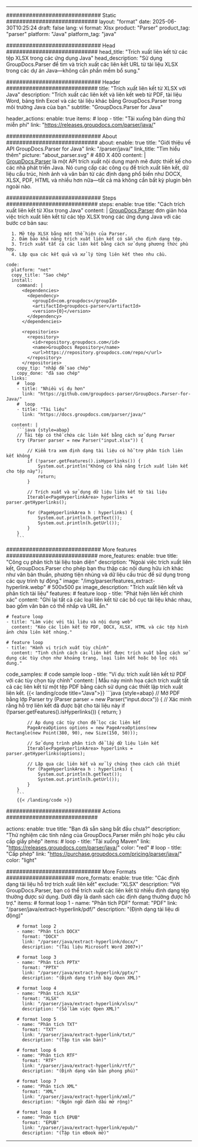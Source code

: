 


---
############################# Static ############################
layout: "format"
date:  2025-06-30T10:25:24
draft: false
lang: vi
format: Xlsx
product: "Parser"
product_tag: "parser"
platform: "Java"
platform_tag: "java"

############################# Head ############################
head_title: "Trích xuất liên kết từ các tệp XLSX trong các ứng dụng Java"
head_description: "Sử dụng GroupDocs.Parser để tìm và trích xuất các liên kết URL từ tài liệu XLSX trong các dự án Java—không cần phần mềm bổ sung."

############################# Header ############################
title: "Trích xuất liên kết từ XLSX với Java" 
description: "Trích xuất các liên kết và liên kết web từ PDF, tài liệu Word, bảng tính Excel và các tài liệu khác bằng GroupDocs.Parser trong môi trường Java của bạn."
subtitle: "GroupDocs.Parser for Java" 

header_actions:
  enable: true
  items:
    #  loop
    - title: "Tải xuống bản dùng thử miễn phí"
      link: "https://releases.groupdocs.com/parser/java/"
      
############################# About ############################
about:
    enable: true
    title: "Giới thiệu về API GroupDocs.Parser for Java"
    link: "/parser/java/"
    link_title: "Tìm hiểu thêm"
    picture: "about_parser.svg" # 480 X 400
    content: |
       [GroupDocs.Parser](/parser/java/) là một API trích xuất nội dung mạnh mẽ được thiết kế cho các nhà phát triển Java. Nó cung cấp các công cụ để trích xuất liên kết, dữ liệu cấu trúc, hình ảnh và văn bản từ các định dạng phổ biến như DOCX, XLSX, PDF, HTML và nhiều hơn nữa—tất cả mà không cần bất kỳ plugin bên ngoài nào.

############################# Steps ############################
steps:
    enable: true
    title: "Cách trích xuất liên kết từ Xlsx trong Java"
    content: |
      [GroupDocs.Parser](/parser/java/) đơn giản hóa việc trích xuất liên kết từ các tệp XLSX trong các ứng dụng Java với các bước cơ bản sau:
      
      1. Mở tệp XLSX bằng một thể hiện của Parser.
      2. Đảm bảo khả năng trích xuất liên kết có sẵn cho định dạng tệp.
      3. Trích xuất tất cả các liên kết bằng cách sử dụng phương thức phù hợp.
      4. Lặp qua các kết quả và xử lý từng liên kết theo nhu cầu.
   
    code:
      platform: "net"
      copy_title: "Sao chép"
      install:
        command: |
          <dependencies>
            <dependency>
              <groupId>com.groupdocs</groupId>
              <artifactId>groupdocs-parser</artifactId>
              <version>{0}</version>
            </dependency>
          </dependencies>

          <repositories>
            <repository>
              <id>repository.groupdocs.com</id>
              <name>GroupDocs Repository</name>
              <url>https://repository.groupdocs.com/repo/</url>
            </repository>
          </repositories>
        copy_tip: "nhấp để sao chép"
        copy_done: "đã sao chép"
      links:
        #  loop
        - title: "Nhiều ví dụ hơn"
          link: "https://github.com/groupdocs-parser/GroupDocs.Parser-for-Java/"
        #  loop
        - title: "Tài liệu"
          link: "https://docs.groupdocs.com/parser/java/"
          
      content: |
        ```java {style=abap}
        // Tải tệp có thể chứa các liên kết bằng cách sử dụng Parser
        try (Parser parser = new Parser("input.xlsx")) {

            // Kiểm tra xem định dạng tài liệu có hỗ trợ phân tích liên kết không
            if (!parser.getFeatures().isHyperlinks()) {
                System.out.println("Không có khả năng trích xuất liên kết cho tệp này");
                return;
            }

            // Trích xuất và sử dụng dữ liệu liên kết từ tài liệu
            Iterable<PageHyperlinkArea> hyperlinks = parser.getHyperlinks();

            for (PageHyperlinkArea h : hyperlinks) {
                System.out.println(h.getText());
                System.out.println(h.getUrl());
            }
        }
        ```            

############################# More features ############################
more_features:
  enable: true
  title: "Công cụ phân tích tài liệu toàn diện"
  description: "Ngoài việc trích xuất liên kết, GroupDocs.Parser cho phép bạn thu thập các nội dung hữu ích khác như văn bản thuần, phương tiện nhúng và dữ liệu cấu trúc để sử dụng trong các quy trình tự động."
  image: "/img/parser/features_extract-hyperlink.webp" # 500x500 px
  image_description: "Trích xuất liên kết và phân tích tài liệu"
  features:
    # feature loop
    - title: "Phát hiện liên kết chính xác"
      content: "Ghi lại tất cả các loại liên kết từ các bố cục tài liệu khác nhau, bao gồm văn bản có thể nhấp và URL ẩn."

    # feature loop
    - title: "Làm việc với tài liệu và nội dung web"
      content: "Kéo các liên kết từ PDF, DOCX, XLSX, HTML và các tệp hình ảnh chứa liên kết nhúng."

    # feature loop
    - title: "Hành vi trích xuất tùy chỉnh"
      content: "Tinh chỉnh cách các liên kết được trích xuất bằng cách sử dụng các tùy chọn như khoảng trang, loại liên kết hoặc bộ lọc nội dung."
      
  code_samples:
    # code sample loop
    - title: "Ví dụ: trích xuất liên kết từ PDF với các tùy chọn tùy chỉnh"
      content: |
        Mẫu này minh họa cách trích xuất tất cả các liên kết từ một tệp PDF bằng cách sử dụng các thiết lập trích xuất liên kết.
        {{< landing/code title="Java">}}
        ```java {style=abap}
        //  Mở PDF bằng lớp Parser
        try (Parser parser = new Parser("input.docx"))
        {
            // Xác minh rằng hỗ trợ liên kết đã được bật cho tài liệu này
            if (!parser.getFeatures().isHyperlinks()) {
                return;
            }

            // Áp dụng các tùy chọn để lọc các liên kết
            PageAreaOptions options = new PageAreaOptions(new Rectangle(new Point(380, 90), new Size(150, 50)));

            // Sử dụng trình phân tích để lấy dữ liệu liên kết
            Iterable<PageHyperlinkArea> hyperlinks = parser.getHyperlinks(options);

            // Lặp qua các liên kết và xử lý chúng theo cách cần thiết
            for (PageHyperlinkArea h : hyperlinks) {
                System.out.println(h.getText());
                System.out.println(h.getUrl());
            }
        }
        ```
        {{< /landing/code >}}


############################# Actions ############################

actions:
  enable: true
  title: "Bạn đã sẵn sàng bắt đầu chưa?"
  description: "Thử nghiệm các tính năng của GroupDocs.Parser miễn phí hoặc yêu cầu cấp giấy phép"
  items:
    #  loop
    - title: "Tải xuống Maven"
      link: "https://releases.groupdocs.com/parser/java/"
      color: "red"
        #  loop
    - title: "Cấp phép"
      link: "https://purchase.groupdocs.com/pricing/parser/java/"
      color: "light"


############################# More Formats #####################
more_formats:
    enable: true
    title: "Các định dạng tài liệu hỗ trợ trích xuất liên kết"
    exclude: "XLSX"
    description: "Với GroupDocs.Parser, bạn có thể trích xuất các liên kết từ nhiều định dạng tệp thường được sử dụng. Dưới đây là danh sách các định dạng thường được hỗ trợ."
    items: 
        # format loop 1
        - name: "Phân tích PDF"
          format: "PDF"
          link: "/parser/java/extract-hyperlink/pdf/"
          description: "(Định dạng tài liệu di động)"
          
        # format loop 2
        - name: "Phân tích DOCX"
          format: "DOCX"
          link: "/parser/java/extract-hyperlink/docx/"
          description: "(Tài liệu Microsoft Word 2007+)"
          
        # format loop 3
        - name: "Phân tích PPTX"
          format: "PPTX"
          link: "/parser/java/extract-hyperlink/pptx/"
          description: "(Định dạng trình bày Open XML)"
          
        # format loop 4
        - name: "Phân tích XLSX"
          format: "XLSX"
          link: "/parser/java/extract-hyperlink/xlsx/"
          description: "(Sổ làm việc Open XML)"
          
        # format loop 5
        - name: "Phân tích TXT"
          format: "TXT"
          link: "/parser/java/extract-hyperlink/txt/"
          description: "(Tập tin văn bản)"
          
        # format loop 6
        - name: "Phân tích RTF"
          format: "RTF"
          link: "/parser/java/extract-hyperlink/rtf/"
          description: "(Định dạng văn bản phong phú)"
          
        # format loop 7
        - name: "Phân tích XML"
          format: "XML"
          link: "/parser/java/extract-hyperlink/xml/"
          description: "(Ngôn ngữ đánh dấu mở rộng)"
          
        # format loop 8
        - name: "Phân tích EPUB"
          format: "EPUB"
          link: "/parser/java/extract-hyperlink/epub/"
          description: "(Tập tin eBook mở)"
         
          

---